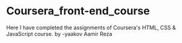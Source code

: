 # Coursera_front-end_course
Here I have completed the assignments of Coursera's HTML, CSS &amp; JavaScript course.
by -yaakov
Aamir Reza
